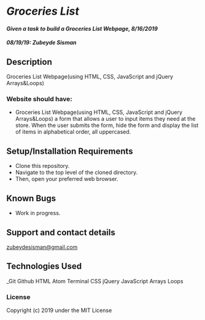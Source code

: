# _Groceries List_

#### _Given a task to build a Groceries List Webpage, 8/16/2019_
#### _**08/19/19: Zubeyde Sisman**_

## Description
 Groceries List Webpage(using HTML, CSS, JavaScript and jQuery Arrays&Loops)

### Website should have:

* Groceries List Webpage(using HTML, CSS, JavaScript and jQuery Arrays&Loops) a form that allows a user to input items they need at the store.
When the user submits the form, hide the form and display the list of items in alphabetical order, all uppercased.

## Setup/Installation Requirements

* Clone this repository.
* Navigate to the top level of the cloned directory.
* Then, open your preferred web browser.

## Known Bugs

* Work in progress.

## Support and contact details

 zubeydesisman@gmail.com

## Technologies Used

_Git Github  HTML Atom Terminal CSS jQuery JavaScript Arrays Loops

### License

Copyright (c) 2019 under the MIT License
